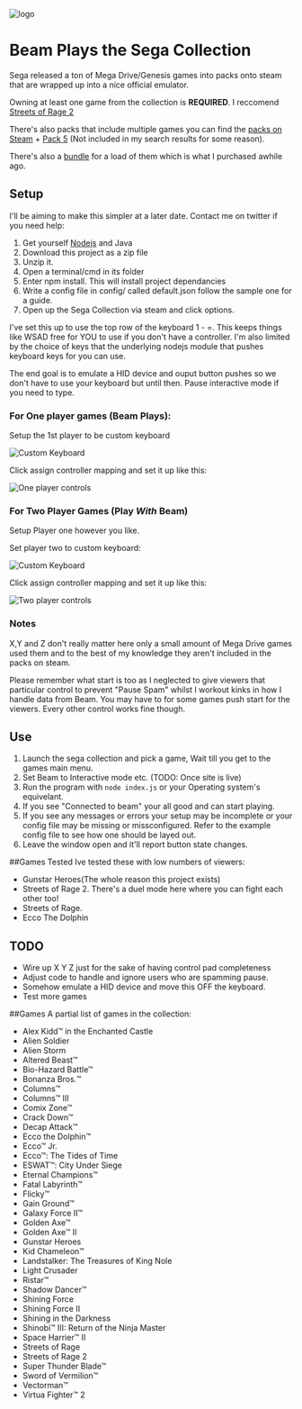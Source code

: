![logo](https://raw.githubusercontent.com/rfox90/beam-segacollection/master/img/logo.png)

# Beam Plays the Sega Collection

Sega released a ton of Mega Drive/Genesis games into packs onto steam that are wrapped up into a nice official emulator.

Owning at least one game from the collection is **REQUIRED**. I reccomend [Streets of Rage 2](http://store.steampowered.com/app/71165/)

There's also packs that include multiple games you can find the [packs on Steam](http://store.steampowered.com/search/?term=SEGA%20MEGA%20Drive%20Classics%20Pack) +
[Pack 5](http://store.steampowered.com/sub/14445/) (Not included in my search results for some reason).

There's also a [bundle](http://store.steampowered.com/sub/7827/) for a load of them which is what I purchased awhile ago. 

## Setup
I'll be aiming to make this simpler at a later date. Contact me on twitter if you need help:

1. Get yourself [Nodejs](http://Nodejs.org) and Java
2. Download this project as a zip file
3. Unzip it.
4. Open a terminal/cmd in its folder
5. Enter npm install. This will install project dependancies
6. Write a config file in config/ called default.json follow the sample one for a guide.
7. Open up the Sega Collection via steam and click options.

I've set this up to use the top row of the keyboard 1 - =. This keeps things like WSAD free for YOU to use if you don't have a controller. I'm also limited by the choice of keys that the underlying nodejs module that pushes keyboard keys for you can use.

The end goal is to emulate a HID device and ouput button pushes so we don't have to use your keyboard but until then. Pause interactive mode if you need to type.

### For One player games (Beam Plays):
Setup the 1st player to be custom keyboard

![Custom Keyboard](http://i.ahref.co.uk/u/r/QlSx.png)

Click assign controller mapping and set it up like this:

![One player controls][controls]

### For Two Player Games (Play *With* Beam)

Setup Player one however you like.

Set player two to custom keyboard:

![Custom Keyboard](http://i.ahref.co.uk/u/r/QlSx.png)

Click assign controller mapping and set it up like this:

![Two player controls][controls]

### Notes
X,Y and Z don't really matter here only a small amount of Mega Drive games used them and to the best of my knowledge they aren't included in the packs on steam.

Please remember what start is too as I neglected to give viewers that particular control to prevent "Pause Spam" whilst I workout kinks in how I handle data from Beam. You may have to for some games push start for the viewers. Every other control works fine though.

## Use

1. Launch the sega collection and pick a game, Wait till you get to the games main menu.
2. Set Beam to Interactive mode etc. (TODO: Once site is live)
3. Run the program with `node index.js` or your Operating system's equivelant. 
4. If you see "Connected to beam" your all good and can start playing.
5. If you see any messages or errors your setup may be incomplete or your config file may be missing or missconfigured. Refer to the example config file to see how one should be layed out.
6. Leave the window open and it'll report button state changes.

##Games Tested
Ive tested these with low numbers of viewers:
* Gunstar Heroes(The whole reason this project exists)
* Streets of Rage 2. There's a duel mode here where you can fight each other too!
* Streets of Rage.
* Ecco The Dolphin

## TODO
* Wire up X Y Z just for the sake of having control pad completeness
* Adjust code to handle and ignore users who are spamming pause.
* Somehow emulate a HID device and move this OFF the keyboard.
* Test more games

##Games
A partial list of games in the collection:
* Alex Kidd™ in the Enchanted Castle
* Alien Soldier
* Alien Storm
* Altered Beast™
* Bio-Hazard Battle™
* Bonanza Bros.™
* Columns™
* Columns™ III
* Comix Zone™
* Crack Down™
* Decap Attack™
* Ecco the Dolphin™
* Ecco™ Jr.
* Ecco™: The Tides of Time
* ESWAT™: City Under Siege
* Eternal Champions™
* Fatal Labyrinth™
* Flicky™
* Gain Ground™
* Galaxy Force II™
* Golden Axe™
* Golden Axe™ II
* Gunstar Heroes
* Kid Chameleon™
* Landstalker: The Treasures of King Nole
* Light Crusader
* Ristar™
* Shadow Dancer™
* Shining Force
* Shining Force II
* Shining in the Darkness
* Shinobi™ III: Return of the Ninja Master
* Space Harrier™ II
* Streets of Rage
* Streets of Rage 2
* Super Thunder Blade™
* Sword of Vermilion™
* Vectorman™
* Virtua Fighter™ 2

[controls]: http://i.ahref.co.uk/u/r/LW5B.png
